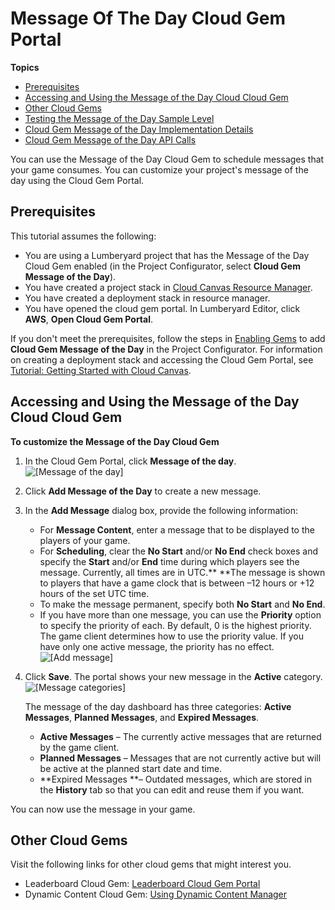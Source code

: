# Message Of The Day Cloud Gem Portal<a name="cloud-canvas-cloud-gem-message-of-the-day"></a>

**Topics**
+ [Prerequisites](#cloud-canvas-cloud-gem-message-of-the-day-prerequisites)
+ [Accessing and Using the Message of the Day Cloud Cloud Gem](#cloud-canvas-cloud-gem-message-of-the-day-accessing-and-using)
+ [Other Cloud Gems](#cloud-canvas-cloud-gem-message-of-the-day-other-cloud-gems)
+ [Testing the Message of the Day Sample Level](cloud-canvas-cloud-gem-mod-testing.md)
+ [Cloud Gem Message of the Day Implementation Details](cloud-canvas-cloud-gem-mod-details.md)
+ [Cloud Gem Message of the Day API Calls](cloud-gem-mod-api.md)

You can use the Message of the Day Cloud Gem to schedule messages that your game consumes\. You can customize your project's message of the day using the Cloud Gem Portal\.

## Prerequisites<a name="cloud-canvas-cloud-gem-message-of-the-day-prerequisites"></a>

This tutorial assumes the following:
+ You are using a Lumberyard project that has the Message of the Day Cloud Gem enabled \(in the Project Configurator, select **Cloud Gem Message of the Day**\)\.
+ You have created a project stack in [Cloud Canvas Resource Manager](cloud-canvas-ui-rm-overview.md)\.
+ You have created a deployment stack in resource manager\.
+ You have opened the cloud gem portal\. In Lumberyard Editor, click **AWS**, **Open Cloud Gem Portal**\.

If you don't meet the prerequisites, follow the steps in [Enabling Gems](gems-system-using-project-configurator.md) to add **Cloud Gem Message of the Day** in the Project Configurator\. For information on creating a deployment stack and accessing the Cloud Gem Portal, see [Tutorial: Getting Started with Cloud Canvas](cloud-canvas-tutorial.md)\.

## Accessing and Using the Message of the Day Cloud Cloud Gem<a name="cloud-canvas-cloud-gem-message-of-the-day-accessing-and-using"></a>

**To customize the Message of the Day Cloud Gem**

1. In the Cloud Gem Portal, click **Message of the day**\.  
![\[Message of the day\]](http://docs.aws.amazon.com/lumberyard/latest/userguide/images/cloud-canvas-cloud-gem-mod-2.png)

1. Click **Add Message of the Day** to create a new message\.

1. In the **Add Message** dialog box, provide the following information:
   + For **Message Content**, enter a message that to be displayed to the players of your game\.
   + For **Scheduling**, clear the **No Start** and/or **No End** check boxes and specify the **Start** and/or **End** time during which players see the message\. Currently, all times are in UTC\.** **The message is shown to players that have a game clock that is between –12 hours or \+12 hours of the set UTC time\.
   + To make the message permanent, specify both **No Start** and **No End**\.
   + If you have more than one message, you can use the **Priority** option to specify the priority of each\. By default, 0 is the highest priority\. The game client determines how to use the priority value\. If you have only one active message, the priority has no effect\.  
![\[Add message\]](http://docs.aws.amazon.com/lumberyard/latest/userguide/images/cloud-canvas-cloud-gem-mod-3.png)

1. Click **Save**\. The portal shows your new message in the **Active** category\.  
![\[Message categories\]](http://docs.aws.amazon.com/lumberyard/latest/userguide/images/cloud-canvas-cloud-gem-mod-4.png)

   The message of the day dashboard has three categories: **Active Messages**, **Planned Messages**, and **Expired Messages**\.
   + **Active Messages** – The currently active messages that are returned by the game client\.
   + **Planned Messages** – Messages that are not currently active but will be active at the planned start date and time\.
   + **Expired Messages **– Outdated messages, which are stored in the **History** tab so that you can edit and reuse them if you want\.

You can now use the message in your game\.

## Other Cloud Gems<a name="cloud-canvas-cloud-gem-message-of-the-day-other-cloud-gems"></a>

Visit the following links for other cloud gems that might interest you\.
+ Leaderboard Cloud Gem: [Leaderboard Cloud Gem Portal](cloud-canvas-cloud-gem-leaderboard.md)
+ Dynamic Content Cloud Gem: [Using Dynamic Content Manager](cloud-canvas-cloud-gem-dc-manager.md)